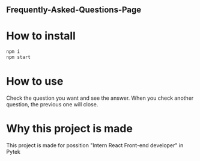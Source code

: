 ## Frequently-Asked-Questions-Page

# How to install

```sh
npm i
npm start
```

# How to use

Check the question you want and see the answer. When you check another question, the previous one will close.

# Why this project is made

This project is made for possition "Intern React Front-end developer" in Pytek
